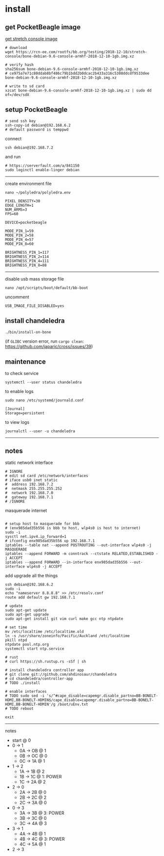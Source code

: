 # install

## get PocketBeagle image

[get stretch console image](https://elinux.org/Beagleboard:BeagleBoneBlack_Debian#Stretch_Snapshot_console)

```shell
# download
wget https://rcn-ee.com/rootfs/bb.org/testing/2018-12-10/stretch-console/bone-debian-9.6-console-armhf-2018-12-10-1gb.img.xz

# verify hash
sha256sum bone-debian-9.6-console-armhf-2018-12-10-1gb.img.xz 
# ce975a7e71c80ddab8bf486c79b1bdd2b0dcac2b433a316c5308ddcdf9533dee  bone-debian-9.6-console-armhf-2018-12-10-1gb.img.xz

# write to sd card
xzcat bone-debian-9.6-console-armhf-2018-12-10-1gb.img.xz | sudo dd of=/dev/sdX
```

## setup PocketBeagle

```shell
# send ssh key
ssh-copy-id debian@192.168.6.2
# default password is temppwd
```

connect

```shell
ssh debian@192.168.7.2
```

and run

```shell
# https://serverfault.com/a/841150
sudo loginctl enable-linger debian
```

---

create environment file

```
nano ~/polyledra/polyledra.env
```

```
PIXEL_DENSITY=30
EDGE_LENGTH=1
NUM_ARMS=3
FPS=60

DEVICE=pocketbeagle

MODE_PIN_1=59
MODE_PIN_2=58
MODE_PIN_4=57
MODE_PIN_8=60

BRIGHTNESS_PIN_1=117
BRIGHTNESS_PIN_2=114
BRIGHTNESS_PIN_4=111
BRIGHTNESS_PIN_8=88
```

---

disable usb mass storage file

```
nano /opt/scripts/boot/default/bb-boot
```

uncomment

```
USB_IMAGE_FILE_DISABLED=yes
```

## install chandeledra

```shell
./bin/install-on-bone
```

(if `GLIBC` version error, run `cargo clean`: https://github.com/japaric/cross/issues/39)

## maintenance

to check service

```shell
systemctl --user status chandeledra
```

to enable logs

```shell
sudo nano /etc/systemd/journald.conf 
```

```
[Journal]
Storage=persistent
```

to view logs

```
journalctl --user -u chandeledra
```

---

## notes

static network interface

```
# IGNORE
# edit sd card /etc/network/interfaces
# iface usb0 inet static
#  address 192.168.7.2
#  netmask 255.255.255.252
#  network 192.168.7.0
#  gateway 192.168.7.1
# /IGNORE

```

masquerade internet

```

# setup host to masquerade for bbb
# (enx985dad35b556 is bbb to host, wlp4s0 is host to internet)
sudo -i
sysctl net.ipv4.ip_forward=1
# ifconfig enx985dad35b556 up 192.168.7.1
iptables --table nat --append POSTROUTING --out-interface wlp4s0 -j MASQUERADE
iptables --append FORWARD -m conntrack --ctstate RELATED,ESTABLISHED -j ACCEPT
iptables --append FORWARD --in-interface enx985dad35b556 --out-interface wlp4s0 -j ACCEPT
```

add upgrade all the things

```
ssh debian@192.168.6.2
sudo -i
echo "nameserver 8.8.8.8" >> /etc/resolv.conf
route add default gw 192.168.7.1

# update
sudo apt-get update
sudo apt-get upgrade
sudo apt-get install git vim curl make gcc ntp ntpdate

# set time
mv /etc/localtime /etc/localtime.old
ln -s /usr/share/zoneinfo/Pacific/Auckland /etc/localtime
pkill ntpd
ntpdate pool.ntp.org
systemctl start ntp.service

# rust
# curl https://sh.rustup.rs -sSf | sh

# install chandeledra controller app
# git clone git://github.com/ahdinosaur/chandeledra
# cd chandeledra/controller-app
# TODO ./install

# enable interfaces
# TODO sudo sed -i 's/^#cape_disable=capemgr.disable_partno=BB-BONELT-HDMI,BB-BONELT-HDMIN$/cape_disable=capemgr.disable_partno=BB-BONELT-HDMI,BB-BONELT-HDMIN'/g /boot/uEnv.txt
# TODO reboot

exit
```

---

notes

- start @ 0
- 0 -> 1
  - 0A -> OB @ 1
  - 0B -> OC @ 0
  - 0C -> 1A @ 1
- 1 -> 2
  - 1A -> 1B @ 2
  - 1B -> 1C @ 1: POWER
  - 1C -> 2A @ 2
- 2 -> 0
  - 2A -> 2B @ 0
  - 2B -> 2C @ 2
  - 2C -> 3A @ 0
- 0 -> 3
  - 3A -> 3B @ 3: POWER
  - 3B -> 3C @ 0
  - 3C -> 4A @ 3
- 3 -> 1
  - 4A -> 4B @ 1
  - 4B -> 4C @ 3: POWER
  - 4C -> 5A @ 1
- 2 -> 3

